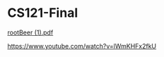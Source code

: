 # CS121-Final

[rootBeer (1).pdf](https://github.com/ypeng12/CS121-Final/files/11348975/rootBeer.1.pdf)


https://www.youtube.com/watch?v=lWmKHFx2fkU  
